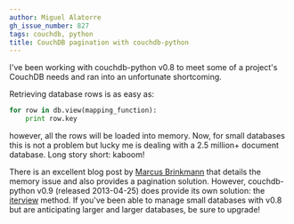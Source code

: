 ```yaml
---
author: Miguel Alatorre
gh_issue_number: 827
tags: couchdb, python
title: CouchDB pagination with couchdb-python
---
```




I've been working with couchdb-python v0.8 to meet some of a project's CouchDB needs and ran into an unfortunate shortcoming.

Retrieving database rows is as easy as:

```python
for row in db.view(mapping_function):
    print row.key
```

however, all the rows will be loaded into memory. Now, for small databases this is not a problem but lucky me is dealing with a 2.5 million+ document database. Long story short: kaboom!

There is an excellent blog post by [Marcus Brinkmann](http://blog.marcus-brinkmann.de/2011/09/17/a-better-iterator-for-python-couchdb/) that details the memory issue and also provides a pagination solution. However, couchdb-python v0.9 (released 2013-04-25) does provide its own solution: the [iterview](http://pythonhosted.org/CouchDB/client.html#couchdb.client.Database.iterview) method. If you've been able to manage small databases with v0.8 but are anticipating larger and larger databases, be sure to upgrade!


